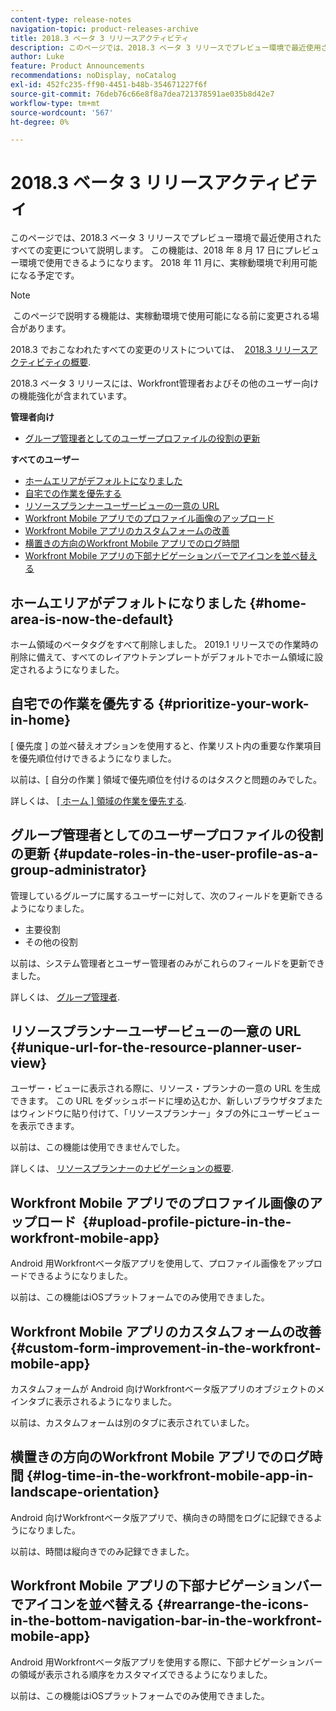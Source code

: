 ```yaml
---
content-type: release-notes
navigation-topic: product-releases-archive
title: 2018.3 ベータ 3 リリースアクティビティ
description: このページでは、2018.3 ベータ 3 リリースでプレビュー環境で最近使用されたすべての変更について説明します。 この機能は、2018 年 8 月 17 日にプレビュー環境で使用できるようになります。 2018 年 11 月に、実稼動環境で利用可能になる予定です。
author: Luke
feature: Product Announcements
recommendations: noDisplay, noCatalog
exl-id: 452fc235-ff90-4451-b48b-354671227f6f
source-git-commit: 76deb76c66e8f8a7dea721378591ae035b8d42e7
workflow-type: tm+mt
source-wordcount: '567'
ht-degree: 0%

---
```


# 2018.3 ベータ 3 リリースアクティビティ

このページでは、2018.3 ベータ 3 リリースでプレビュー環境で最近使用されたすべての変更について説明します。 この機能は、2018 年 8 月 17 日にプレビュー環境で使用できるようになります。 2018 年 11 月に、実稼動環境で利用可能になる予定です。

>[!NOTE]
>
> このページで説明する機能は、実稼動環境で使用可能になる前に変更される場合があります。

2018.3 でおこなわれたすべての変更のリストについては、  [2018.3 リリースアクティビティの概要](../../../../product-announcements/product-releases/quarterly-release-archive/2018.3-release-activity/2018.3-release-activity-overview.md).

2018.3 ベータ 3 リリースには、Workfront管理者およびその他のユーザー向けの機能強化が含まれています。

**管理者向け**

* [グループ管理者としてのユーザープロファイルの役割の更新](#update-roles-in-the-user-profile-as-a-group-administrator)

**すべてのユーザー**

* [ホームエリアがデフォルトになりました](#home-area-is-now-the-default)
* [自宅での作業を優先する](#prioritize-your-work-in-home)
* [リソースプランナーユーザービューの一意の URL](#unique-url-for-the-resource-planner-user-view)
* [Workfront Mobile アプリでのプロファイル画像のアップロード](#upload-profile-picture-in-the-workfront-mobile-app) 
* [Workfront Mobile アプリのカスタムフォームの改善](#custom-form-improvement-in-the-workfront-mobile-app)
* [横置きの方向のWorkfront Mobile アプリでのログ時間](#log-time-in-the-workfront-mobile-app-in-landscape-orientation)
* [Workfront Mobile アプリの下部ナビゲーションバーでアイコンを並べ替える](#rearrange-the-icons-in-the-bottom-navigation-bar-in-the-workfront-mobile-app)

## ホームエリアがデフォルトになりました {#home-area-is-now-the-default}

ホーム領域のベータタグをすべて削除しました。 2019.1 リリースでの作業時の削除に備えて、すべてのレイアウトテンプレートがデフォルトでホーム領域に設定されるようになりました。

## 自宅での作業を優先する {#prioritize-your-work-in-home}

[ 優先度 ] の並べ替えオプションを使用すると、作業リスト内の重要な作業項目を優先順位付けできるようになりました。

以前は、[ 自分の作業 ] 領域で優先順位を付けるのはタスクと問題のみでした。

詳しくは、 [[ ホーム ] 領域の作業を優先する](../../../../workfront-basics/using-home/using-the-home-area/prioritize-work-in-home.md).

## グループ管理者としてのユーザープロファイルの役割の更新 {#update-roles-in-the-user-profile-as-a-group-administrator}

管理しているグループに属するユーザーに対して、次のフィールドを更新できるようになりました。

* 主要役割
* その他の役割

以前は、システム管理者とユーザー管理者のみがこれらのフィールドを更新できました。 

詳しくは、 [グループ管理者](../../../../administration-and-setup/manage-groups/group-roles/group-administrators.md).

## リソースプランナーユーザービューの一意の URL {#unique-url-for-the-resource-planner-user-view}

ユーザー・ビューに表示される際に、リソース・プランナの一意の URL を生成できます。 この URL をダッシュボードに埋め込むか、新しいブラウザタブまたはウィンドウに貼り付けて、「リソースプランナー」タブの外にユーザービューを表示できます。

以前は、この機能は使用できませんでした。

詳しくは、 [リソースプランナーのナビゲーションの概要](../../../../resource-mgmt/resource-planning/resource-planner-navigation.md).

## Workfront Mobile アプリでのプロファイル画像のアップロード  {#upload-profile-picture-in-the-workfront-mobile-app}

Android 用Workfrontベータ版アプリを使用して、プロファイル画像をアップロードできるようになりました。

以前は、この機能はiOSプラットフォームでのみ使用できました。 

<!--
<p data-mc-conditions="QuicksilverOrClassic.Draft mode">For more information, see .</p>
-->

## Workfront Mobile アプリのカスタムフォームの改善 {#custom-form-improvement-in-the-workfront-mobile-app}

カスタムフォームが Android 向けWorkfrontベータ版アプリのオブジェクトのメインタブに表示されるようになりました。

以前は、カスタムフォームは別のタブに表示されていました。

<!--
<p data-mc-conditions="QuicksilverOrClassic.Draft mode">For more information, see the "Editing Custom Forms" section in .</p>
-->

## 横置きの方向のWorkfront Mobile アプリでのログ時間 {#log-time-in-the-workfront-mobile-app-in-landscape-orientation}

Android 向けWorkfrontベータ版アプリで、横向きの時間をログに記録できるようになりました。

以前は、時間は縦向きでのみ記録できました。

<!--
<p data-mc-conditions="QuicksilverOrClassic.Draft mode">For more information, see </p>
-->

## Workfront Mobile アプリの下部ナビゲーションバーでアイコンを並べ替える {#rearrange-the-icons-in-the-bottom-navigation-bar-in-the-workfront-mobile-app}

Android 用Workfrontベータ版アプリを使用する際に、下部ナビゲーションバーの領域が表示される順序をカスタマイズできるようになりました。

以前は、この機能はiOSプラットフォームでのみ使用できました。

<!--
<p data-mc-conditions="QuicksilverOrClassic.Draft mode">For more information, see .</p>
-->
